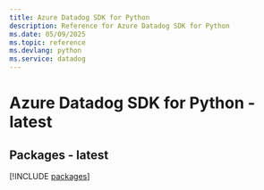 ```yaml
---
title: Azure Datadog SDK for Python
description: Reference for Azure Datadog SDK for Python
ms.date: 05/09/2025
ms.topic: reference
ms.devlang: python
ms.service: datadog
---
```

# Azure Datadog SDK for Python - latest
## Packages - latest
[!INCLUDE [packages](datadog-index.md)]